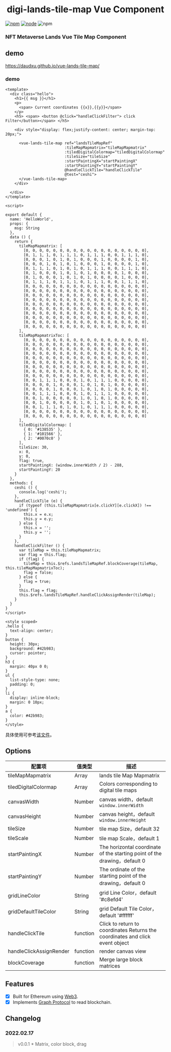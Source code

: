 <h1 align="center">
   digi-lands-tile-map Vue Component
</h1>

[![npm][npm]][npm-url]
[![node][node]][node-url]
![npm](https://img.shields.io/npm/dt/vue-lands-tile-map?label=NPM%20downloads)


### NFT Metaverse Lands Vue Tile Map Component

## demo
https://daudxu.github.io/vue-lands-tile-map/


### demo

```
<template>
  <div class="hello">
    <h1>{{ msg }}</h1>
    <p>
      <span> Current coordinates {{x}},{{y}}</span>
    </p>
    <h5> <span> <button @click="handleClickFilter"> click Filter</button></span> </h5>

    <div style="display: flex;justify-content: center; margin-top: 20px;">

      <vue-lands-tile-map ref="landsTileMapRef"
                          :tileMapMapmatrix="tileMapMapmatrix"
                          :tiledDigitalColormap="tiledDigitalColormap"
                          :tileSize="tileSize"
                          :startPaintingX="startPaintingX"
                          :startPaintingY="startPaintingY"
                          @handleClickTile="handleClickTile"
                          @test="ceshi">
      </vue-lands-tile-map>
    </div>

  </div>
</template>

<script>

export default {
  name: 'HelloWorld',
  props: {
    msg: String
  },
  data () {
    return {
      tileMapMapmatrix: [
        [0, 0, 0, 0, 0, 0, 0, 0, 0, 0, 0, 0, 0, 0, 0, 0, 0, 0],
        [0, 1, 1, 1, 0, 1, 1, 1, 0, 1, 1, 1, 0, 0, 1, 1, 1, 0],
        [0, 0, 0, 1, 0, 1, 0, 1, 0, 0, 0, 1, 0, 0, 0, 0, 1, 0],
        [0, 0, 0, 1, 0, 1, 0, 1, 0, 0, 0, 1, 0, 0, 0, 0, 1, 0],
        [0, 1, 1, 1, 0, 1, 0, 1, 0, 1, 1, 1, 0, 0, 1, 1, 1, 0],
        [0, 1, 0, 0, 0, 1, 0, 1, 0, 1, 0, 0, 0, 0, 1, 0, 0, 0],
        [0, 1, 0, 0, 0, 1, 0, 1, 0, 1, 0, 0, 0, 0, 1, 0, 0, 0],
        [0, 1, 1, 1, 0, 1, 1, 1, 0, 1, 1, 1, 0, 0, 1, 1, 1, 0],
        [0, 0, 0, 0, 0, 0, 0, 0, 0, 0, 0, 0, 0, 0, 0, 0, 0, 0],
        [0, 0, 0, 0, 0, 0, 0, 0, 0, 0, 0, 0, 0, 0, 0, 0, 0, 0],
        [0, 0, 0, 0, 0, 0, 0, 0, 0, 0, 0, 0, 0, 0, 0, 0, 0, 0],
        [0, 0, 0, 0, 0, 0, 0, 0, 0, 0, 0, 0, 0, 0, 0, 0, 0, 0],
        [0, 0, 0, 0, 0, 0, 0, 0, 0, 0, 0, 0, 0, 0, 0, 0, 0, 0],
        [0, 0, 0, 0, 0, 0, 0, 0, 0, 0, 0, 0, 0, 0, 0, 0, 0, 0],
        [0, 0, 0, 0, 0, 0, 0, 0, 0, 0, 0, 0, 0, 0, 0, 0, 0, 0],
        [0, 0, 0, 0, 0, 0, 0, 0, 0, 0, 0, 0, 0, 0, 0, 0, 0, 0],
        [0, 0, 0, 0, 0, 0, 0, 0, 0, 0, 0, 0, 0, 0, 0, 0, 0, 0],
        [0, 0, 0, 0, 0, 0, 0, 0, 0, 0, 0, 0, 0, 0, 0, 0, 0, 0]
      ],
      tileMapMapmatrixToc: [
        [0, 0, 0, 0, 0, 0, 0, 0, 0, 0, 0, 0, 0, 0, 0, 0, 0, 0],
        [0, 0, 0, 0, 0, 0, 0, 0, 0, 0, 0, 0, 0, 0, 0, 0, 0, 0],
        [0, 0, 0, 0, 0, 0, 0, 0, 0, 0, 0, 0, 0, 0, 0, 0, 0, 0],
        [0, 0, 0, 0, 0, 0, 0, 0, 0, 0, 0, 0, 0, 0, 0, 0, 0, 0],
        [0, 0, 0, 0, 0, 0, 0, 0, 0, 0, 0, 0, 0, 0, 0, 0, 0, 0],
        [0, 0, 0, 0, 0, 0, 0, 0, 0, 0, 0, 0, 0, 0, 0, 0, 0, 0],
        [0, 0, 0, 0, 0, 0, 0, 0, 0, 0, 0, 0, 0, 0, 0, 0, 0, 0],
        [0, 0, 0, 0, 0, 0, 0, 0, 0, 0, 0, 0, 0, 0, 0, 0, 0, 0],
        [0, 0, 0, 0, 0, 0, 0, 0, 0, 0, 0, 0, 0, 0, 0, 0, 0, 0],
        [0, 0, 1, 1, 1, 0, 0, 0, 1, 0, 1, 1, 1, 0, 0, 0, 0, 0],
        [0, 0, 0, 0, 1, 0, 0, 0, 1, 0, 1, 0, 1, 0, 0, 0, 0, 0],
        [0, 0, 0, 0, 1, 0, 0, 0, 1, 0, 1, 0, 1, 0, 0, 0, 0, 0],
        [0, 0, 1, 1, 1, 0, 0, 0, 1, 0, 1, 1, 1, 0, 0, 0, 0, 0],
        [0, 0, 1, 0, 0, 0, 0, 0, 1, 0, 1, 0, 1, 0, 0, 0, 0, 0],
        [0, 0, 1, 0, 0, 0, 0, 0, 1, 0, 1, 0, 1, 0, 0, 0, 0, 0],
        [0, 0, 1, 1, 1, 0, 1, 0, 1, 0, 1, 1, 1, 0, 0, 0, 0, 0],
        [0, 0, 0, 0, 0, 0, 0, 0, 0, 0, 0, 0, 0, 0, 0, 0, 0, 0],
        [0, 0, 0, 0, 0, 0, 0, 0, 0, 0, 0, 0, 0, 0, 0, 0, 0, 0]
      ],
      tiledDigitalColormap: [
        { 0: '#138535' },
        { 1: '#101566' },
        { 2: '#0070c0' }
      ],
      tileSize: 30,
      x: 0,
      y: 0,
      flag: true,
      startPaintingX: (window.innerWidth / 2) - 288,
      startPaintingY: 20
    }
  },
  methods: {
    ceshi () {
      console.log('ceshi');
    },
    handleClickTile (e) {
      if (typeof (this.tileMapMapmatrix[e.clickY][e.clickX]) !== 'undefined') {
        this.x = e.x;
        this.y = e.y;
      } else {
        this.x = '';
        this.y = '';
      }
    },
    handleClickFilter () {
      var tileMap = this.tileMapMapmatrix;
      var flag = this.flag;
      if (flag) {
        tileMap = this.$refs.landsTileMapRef.blockCoverage(tileMap, this.tileMapMapmatrixToc);
        flag = false;
      } else {
        flag = true;
      }
      this.flag = flag;
      this.$refs.landsTileMapRef.handleClickAssignRender(tileMap);
    }
  }
}
</script>

<style scoped>
.hello {
  text-align: center;
}
button {
  height: 30px;
  background: #42b983;
  cursor: pointer;
}
h3 {
  margin: 40px 0 0;
}
ul {
  list-style-type: none;
  padding: 0;
}
li {
  display: inline-block;
  margin: 0 10px;
}
a {
  color: #42b983;
}
</style>

```

具体使用可参考[该文件](../../examples/landsTileMap.vue)。

## Options

| 配置项                  | 值类型   | 描述                                                                          |
| ----------------------- | -------- | ----------------------------------------------------------------------------- |
| tileMapMapmatrix        | Array    | lands tile Map Mapmatrix                                                      |
| tiledDigitalColormap    | Array    | Colors corresponding to digital tile maps                                     |
| canvasWidth             | Number   | canvas width，default `window.innerWidth`                                     |
| canvasHeight            | Number   | canvas height，default `window.innerHeight`                                   |
| tileSize                | Number   | tile map Size，default 32                                                     |
| tileScale               | Number   | tile map Scale，default 1                                                     |
| startPaintingX          | Number   | The horizontal coordinate of the starting point of the drawing，default 0     |
| startPaintingY          | Number   | The ordinate of the starting point of the drawing，default 0                  |
| gridLineColor           | String   | grid Line Color，default '#c8efd4'                                            |
| gridDefaultTileColor    | String   | grid Default Tile Color，default '#ffffff'                                    |
| handleClickTile         | function | Click to return to coordinates Returns the coordinates and click event object |
| handleClickAssignRender | function | render canvas view                                                            |
| blockCoverage           | function | Merge large block matrices                                                    |

## Features

  - [X] Built for Ethereum using [Web3](https://github.com/ethereum/web3.js/).
  - [X] Implements [Graph Protocol](https://github.com/graphprotocol) to read blockchain.
## Changelog

### 2022.02.17

> v0.0.1 \* Matrix, color block, drag

[npm]: https://img.shields.io/npm/v/postcss-load-config.svg
[npm-url]: https://npmjs.com/package/postcss-load-config
[node]: https://img.shields.io/node/v/postcss-load-plugins.svg
[node-url]: https://nodejs.org/
